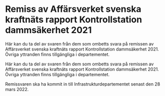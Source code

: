# Remiss av Affärsverket svenska kraftnäts rapport Kontrollstation dammsäkerhet 2021

Här kan du ta del av svaren från dem som ombetts svara på remissen av Affärsverket svenska kraftnäts rapport Kontrollstation dammsäkerhet 2021. Övriga yttranden finns tillgängliga i departementet.

Här kan du ta del av svaren från dem som ombetts svara på remissen av Affärsverket svenska kraftnäts rapport Kontrollstation dammsäkerhet 2021. Övriga yttranden finns tillgängliga i departementet.

Remissvaren ska ha kommit in till Infrastrukturdepartementet senast den 28 mars 2022.
